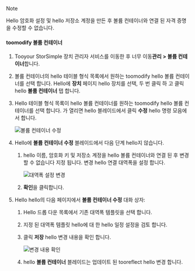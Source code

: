 <!--author=alkohli last changed: 07/05/2017-->

> [!NOTE] 
> Hello 암호화 설정 및 hello 저장소 계정을 만든 후 볼륨 컨테이너와 연결 된 자격 증명을 수정할 수 없습니다.

#### <a name="toomodify-a-volume-container"></a>toomodify 볼륨 컨테이너

1. Tooyour StorSimple 장치 관리자 서비스를 이동한 후 너무 이동**관리 > 볼륨 컨테이너**합니다.

2. 볼륨 컨테이너의 hello 테이블 형식 목록에서 원하는 toomodify hello 볼륨 컨테이너를 선택 합니다. Hello에 **장치** 페이지 hello 장치를 선택, 두 번 클릭 하 고 클릭 hello **볼륨 컨테이너** 탭 합니다.

2. Hello 테이블 형식 목록이 hello 볼륨 컨테이너를 원하는 toomodify hello 볼륨 컨테이너를 선택 합니다. 가 열리면 hello 블레이드에서 클릭 **수정** hello 명령 모음에서 합니다.

    ![볼륨 컨테이너 수정](./media/storsimple-8000-modify-volume-container/modify-vol-container1.png)

3. Hello에 **볼륨 컨테이너 수정** 블레이드에서 다음 단계 hello지 않습니다.
   
   1. hello 이름, 암호화 키 및 저장소 계정을 hello 볼륨 컨테이너와 연결 된 후 변경할 수 없습니다 지정 됩니다. 변경 hello 연결 대역폭을 설정 합니다.
      
       ![대역폭 설정 변경](./media/storsimple-8000-modify-volume-container/modify-vol-container2.png)

   2.  **확인**을 클릭합니다.
4. Hello hello의 다음 페이지에서 **볼륨 컨테이너 수정** 대화 상자:
   
   1. Hello 드롭 다운 목록에서 기존 대역폭 템플릿을 선택 합니다.
   2. 지정 된 대역폭 템플릿 hello에 대 한 hello 일정 설정을 검토 합니다.
   3. 클릭 **저장** hello 변경 내용을 확인 합니다.
      
       ![변경 내용 확인](./media/storsimple-8000-modify-volume-container/modify-vol-container3.png)

   3. hello **볼륨 컨테이너** 블레이드는 업데이트 된 tooreflect hello 변경 합니다.

